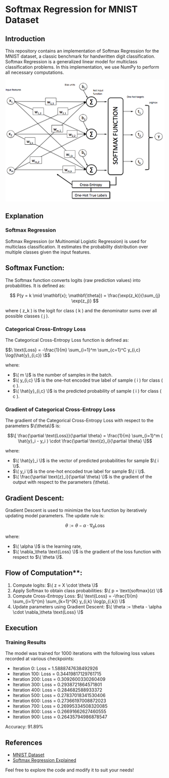 # Softmax Regression for MNIST Dataset

## Introduction

This repository contains an implementation of Softmax Regression for the MNIST dataset, a classic benchmark for handwritten digit classification. Softmax Regression is a generalized linear model for multiclass classification problems. In this implementation, we use NumPy to perform all necessary computations.

![Alt text](softmax_schematic_1.png)

## Explanation

### Softmax Regression

Softmax Regression (or Multinomial Logistic Regression) is used for multiclass classification. It estimates the probability distribution over multiple classes given the input features.

## Softmax Function:
The Softmax function converts logits (raw prediction values) into probabilities. It is defined as:

$$ P(y = k \mid \mathbf{x}; \mathbf{\theta}) = \frac{\exp(z_k)}{\sum_{j} \exp(z_j)} $$

where \( z_k \) is the logit for class \( k \) and the denominator sums over all possible classes \( j \).

### Categorical Cross-Entropy Loss

The Categorical Cross-Entropy Loss function is defined as:

$$\ \text{Loss} = -\frac{1}{m} \sum_{i=1}^m \sum_{c=1}^C y_{i,c} \log(\hat{y}_{i,c}) \$$

where:
- $\( m \)$ is the number of samples in the batch.
- $\( y_{i,c} \)$ is the one-hot encoded true label of sample \( i \) for class \( c \).
- $\( \hat{y}_{i,c} \)$ is the predicted probability of sample \( i \) for class \( c \).

### Gradient of Categorical Cross-Entropy Loss

The gradient of the Categorical Cross-Entropy Loss with respect to the parameters $\(\theta\)$ is:

$$\[ \frac{\partial \text{Loss}}{\partial \theta} = \frac{1}{m} \sum_{i=1}^m ( \hat{y}_i - y_i ) \cdot \frac{\partial \text{z}_i}{\partial \theta} \]$$

where:
- $\( \hat{y}_i \)$ is the vector of predicted probabilities for sample $\( i \)$.
- $\( y_i \)$ is the one-hot encoded true label for sample $\( i \)$.
- $\( \frac{\partial \text{z}_i}{\partial \theta} \)$ is the gradient of the output with respect to the parameters \(\theta\).

## Gradient Descent:
Gradient Descent is used to minimize the loss function by iteratively updating model parameters. The update rule is:

$$ \theta := \theta - \alpha \cdot \nabla_\theta \text{Loss} $$

where:
- $\( \alpha \)$ is the learning rate,
- $\( \nabla_\theta \text{Loss} \)$ is the gradient of the loss function with respect to $\( \theta \)$.


## Flow of Computation**:
1. Compute logits: $\( z = X \cdot \theta \)$
2. Apply Softmax to obtain class probabilities: $\( p = \text{softmax}(z) \)$
3. Compute Cross-Entropy Loss: $\( \text{Loss} = -\frac{1}{m} \sum_{i=1}^{m} \sum_{k=1}^{K} y_{i,k} \log(p_{i,k}) \)$
4. Update parameters using Gradient Descent: $\( \theta := \theta - \alpha \cdot \nabla_\theta \text{Loss} \)$

## Execution

### Training Results

The model was trained for 1000 iterations with the following loss values recorded at various checkpoints:
- Iteration 0: Loss = 1.5888747638492926
- Iteration 100: Loss = 0.34419817129761715
- Iteration 200: Loss = 0.3092600330260409
- Iteration 300: Loss = 0.2938721864571801
- Iteration 400: Loss = 0.284682588933372
- Iteration 500: Loss = 0.27837018341530406
- Iteration 600: Loss = 0.27366197008872023
- Iteration 700: Loss = 0.26995334508320085
- Iteration 800: Loss = 0.26691662627460555
- Iteration 900: Loss = 0.26435794986878547

Accuracy: 91.89%


## References

- [MNIST Dataset](http://yann.lecun.com/exdb/mnist/)
- [Softmax Regression Explained]([https://towardsdatascience.com/softmax-regression-a-guide-for-machine-learning-4bdb4c30ff6c](https://machinelearningcoban.com/2017/02/17/softmax/#-gioi-thieu))

Feel free to explore the code and modify it to suit your needs!
